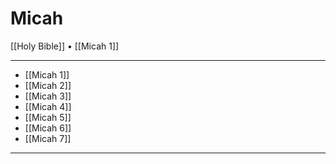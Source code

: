 # Micah

[[Holy Bible]] • [[Micah 1]]

---

- [[Micah 1]]
- [[Micah 2]]
- [[Micah 3]]
- [[Micah 4]]
- [[Micah 5]]
- [[Micah 6]]
- [[Micah 7]]

---
